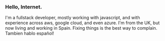 ### Hello, Internet.
I'm a fullstack developer, mostly working with javascript, and with experience across aws, google cloud, and even azure. I'm from the UK, but now living and working in Spain. Fixing things is the best way to complain. Tambien hablo español!



<!--

# Hi there, I'm [Your Name]! 👋

🌐 Versatile Full Stack Developer | 💼 Open to Exciting Opportunities | 🌍 UK Native, Living & Working in Spain

## About Me

I'm a dedicated and versatile Full Stack JavaScript Developer with a strong foundation in React for frontend development, and Nest or plain Node.js for backend development. I have hands-on experience working with AWS, Google Cloud, and Azure cloud platforms. Originally from the UK, I'm now living and working in Spain, and I'm a firm believer that fixing things is the best way to complain. I'm also fluent in Spanish - ¡También hablo español!

## My Skills

- 🔭 Frontend: React, Redux, HTML, CSS, SASS
- 🌐 Backend: Node.js, NestJS, Express
- 📊 Databases: MongoDB, PostgreSQL, MySQL
- ☁️ Cloud Platforms: AWS, Google Cloud, Azure
- 🛠️ CI/CD: Docker, Kubernetes, Jenkins
- 🏢 Version Control: Git, GitHub

## My Values

- 🌟 Commitment to delivering high-quality work
- 🔄 Adaptability and willingness to learn new technologies
- 🤝 Collaboration and effective communication
- 📈 Continuous improvement and growth mindset

## Connect With Me

Feel free to reach out to me on [LinkedIn](https://www.linkedin.com/in/your-linkedin-profile/), [Twitter](https://twitter.com/your-twitter-handle), or via email at your.email@example.com.

## My Latest Projects

- [Project 1](https://github.com/username/project1) - A brief description of Project 1
- [Project 2](https://github.com/username/project2) - A brief description of Project 2
- [Project 3](https://github.com/username/project3) - A brief description of Project 3

Browse my repositories to see more of my work! 🚀

If you're interested in collaborating or discussing job opportunities, don't hesitate to get in touch. Let's create something amazing together! 💪


////////
# Full Stack JavaScript Developer | AWS, Google Cloud, Azure | UK-Spain

Hi there! My name is [Your Name], and I am a full-stack JavaScript developer. I have experience working with React in the front-end and either Nest or plain Node in the back-end. Additionally, I am proficient in using cloud services such as AWS, Google Cloud, and Azure. 

## About Me

Originally from the UK, I am currently living and working in Spain. I am passionate about using my problem-solving skills to make a positive impact and always strive to deliver high-quality work. I am fluent in both English and Spanish.

## Skills

- Full-stack JavaScript development
- React for front-end development
- Nest or plain Node for back-end development
- Experience with AWS, Google Cloud, and Azure
- Problem-solving and critical thinking
- Bilingual in English and Spanish

## Projects

List some of your projects here with a brief description of each.

## Contact Me

If you would like to get in touch, feel free to [contact me](mailto:youremail@email.com).

Thank you for taking the time to review my profile!
-->
